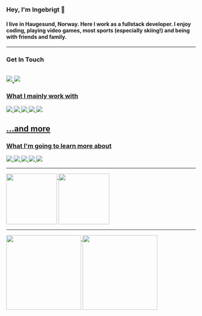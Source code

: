 ### Hey, I'm Ingebrigt :frog:
#### I live in Haugesund, Norway. Here I work as a fullstack developer. I enjoy coding, playing video games, most sports (especially skiing!) and being with friends and family.
  ---
  
### Get In Touch
<a href="https://www.linkedin.com/in/ingehol/"><img src="https://img.shields.io/badge/LinkedIn-0077B5?style=for-the-badge&logo=linkedin&logoColor=white" /> <a href="mailto:ingebrigt-holstad@hotmail.com"><img src="https://img.shields.io/badge/Microsoft_Outlook-0078D4?style=for-the-badge&logo=microsoft-outlook&logoColor=white" />
  ---
  <!-- <a href=""><img src="https://img.shields.io/badge/portfolio-0A0A0A?style=for-the-badge&logo=dev.to&logoColor=white"></a> -->
  
### What I mainly work with
<img src="https://img.shields.io/badge/Java-ED8B00?style=for-the-badge&logo=openjdk&logoColor=white"> <img src="https://img.shields.io/badge/React-20232A?style=for-the-badge&logo=react&logoColor=61DAFB"> <img src="https://img.shields.io/badge/TypeScript-007ACC?style=for-the-badge&logo=typescript&logoColor=white"> <img src="https://img.shields.io/badge/Spring-6DB33F?style=for-the-badge&logo=spring&logoColor=white"> <img src="https://img.shields.io/badge/MariaDB-003545?style=for-the-badge&logo=mariadb&logoColor=white">  
## ...and more  
  
### What I'm going to learn more about
<img src="https://img.shields.io/badge/Tailwind_CSS-38B2AC?style=for-the-badge&logo=tailwind-css&logoColor=white"> <img src="https://img.shields.io/badge/Svelte-4A4A55?style=for-the-badge&logo=svelte&logoColor=FF3E00"> <img src="https://img.shields.io/badge/rabbitmq-%23FF6600.svg?&style=for-the-badge&logo=rabbitmq&logoColor=white"> <img src="https://img.shields.io/badge/React_Native-20232A?style=for-the-badge&logo=react&logoColor=61DAFB"> <img src="https://img.shields.io/badge/Netlify-00C7B7?style=for-the-badge&logo=netlify&logoColor=white">

  ---
  
<picture>
<source 
  srcset="https://github-readme-stats-ingehol.vercel.app/api/pin/?username=ingehol&repo=Brutus&cache_seconds=86400&theme=github_dark_dimmed"
  media="(prefers-color-scheme: dark)"
/>
<source
  srcset="https://github-readme-stats-ingehol.vercel.app/api/pin/?username=ingehol&repo=Brutus&cache_seconds=86400&theme=swift"
  media="(prefers-color-scheme: light), (prefers-color-scheme: no-preference)"
/>
<img align="top" height=135 src="https://github-readme-stats-ingehol.vercel.app/api/pin/?username=ingehol" />
</picture>
<picture>
<source 
  srcset="https://github-readme-stats-ingehol.vercel.app/api/pin/?username=ingehol&repo=Hiking-in-C&cache_seconds=86400&theme=github_dark_dimmed"
  media="(prefers-color-scheme: dark)"
/>
<source
  srcset="https://github-readme-stats-ingehol.vercel.app/api/pin/?username=ingehol&repo=Hiking-in-C&cache_seconds=86400&theme=swift"
  media="(prefers-color-scheme: light), (prefers-color-scheme: no-preference)"
/>
<img align="top" height=135 src="https://github-readme-stats-ingehol.vercel.app/api/pin/?username=ingehol" />
</picture>  

  ---

<picture>
<source 
  srcset="https://github-readme-stats-ingehol.vercel.app/api/top-langs/?username=ingehol&layout=compact&theme=github_dark_dimmed"
  media="(prefers-color-scheme: dark)"
/>
<source
  srcset="https://github-readme-stats-ingehol.vercel.app/api/top-langs/?username=ingehol&layout=compact&theme=swift"
  media="(prefers-color-scheme: light), (prefers-color-scheme: no-preference)"
/>
<img align="top" height=199 src="https://github-readme-stats-ingehol.vercel.app/api/top-langs/?username=ingehol" />
</picture>
<picture>
<source 
  srcset="https://github-readme-stats-ingehol.vercel.app/api?username=ingehol&show_icons=true&count_private=true&theme=github_dark_dimmed"
  media="(prefers-color-scheme: dark)"
/>
<source
  srcset="https://github-readme-stats-ingehol.vercel.app/api?username=ingehol&show_icons=true&count_private=true&theme=swift"
  media="(prefers-color-scheme: light), (prefers-color-scheme: no-preference)"
/>
<img align="top" height=199 src="https://github-readme-stats-ingehol.vercel.app/api?username=ingehol" />
</picture>
